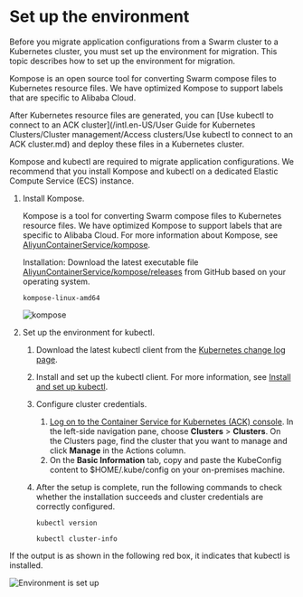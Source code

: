 # Set up the environment

Before you migrate application configurations from a Swarm cluster to a Kubernetes cluster, you must set up the environment for migration. This topic describes how to set up the environment for migration.

Kompose is an open source tool for converting Swarm compose files to Kubernetes resource files. We have optimized Kompose to support labels that are specific to Alibaba Cloud.

After Kubernetes resource files are generated, you can [Use kubectl to connect to an ACK cluster](/intl.en-US/User Guide for Kubernetes Clusters/Cluster management/Access clusters/Use kubectl to connect to an ACK cluster.md) and deploy these files in a Kubernetes cluster.

Kompose and kubectl are required to migrate application configurations. We recommend that you install Kompose and kubectl on a dedicated Elastic Compute Service \(ECS\) instance.

1.  Install Kompose.

    Kompose is a tool for converting Swarm compose files to Kubernetes resource files. We have optimized Kompose to support labels that are specific to Alibaba Cloud. For more information about Kompose, see [AliyunContainerService/kompose](https://github.com/AliyunContainerService/kompose).

    Installation: Download the latest executable file [AliyunContainerService/kompose/releases](https://github.com/AliyunContainerService/kompose/releases?spm=a2c4g.11186623.2.12.813159f2UrFelU) from GitHub based on your operating system.

    ```
    kompose-linux-amd64
    ```

    ![kompose](https://static-aliyun-doc.oss-accelerate.aliyuncs.com/assets/img/en-US/6646858951/p47970.png)

2.  Set up the environment for kubectl.

    1.  Download the latest kubectl client from the [Kubernetes change log page](https://github.com/kubernetes/kubernetes/blob/master/CHANGELOG.md?spm=5176.2020520152.0.0.110416ddAr1dni&file=CHANGELOG.md).

    2.  Install and set up the kubectl client. For more information, see [Install and set up kubectl](https://kubernetes.io/docs/tasks/kubectl/install/?spm=5176.2020520152.0.0.110416ddAr1dni).

    3.  Configure cluster credentials.

        1.  [Log on to the Container Service for Kubernetes \(ACK\) console](https://cs.console.aliyun.com). In the left-side navigation pane, choose **Clusters** \> **Clusters**. On the Clusters page, find the cluster that you want to manage and click **Manage** in the Actions column.
        2.  On the **Basic Information** tab, copy and paste the KubeConfig content to $HOME/.kube/config on your on-premises machine.
    4.  After the setup is complete, run the following commands to check whether the installation succeeds and cluster credentials are correctly configured.

        ```
        kubectl version
        
        kubectl cluster-info
        ```


If the output is as shown in the following red box, it indicates that kubectl is installed.

![Environment is set up](https://static-aliyun-doc.oss-accelerate.aliyuncs.com/assets/img/en-US/6646858951/p47973.png)

